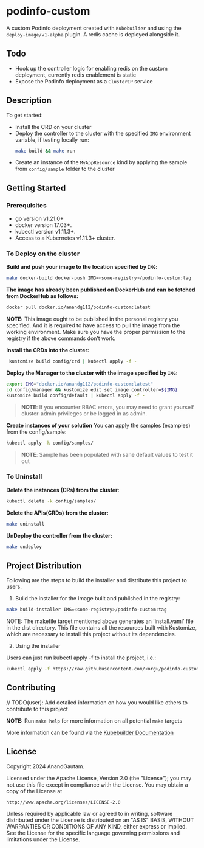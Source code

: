 # podinfo-custom
A custom Podinfo deployment created with `Kubebuilder` and using the `deploy-image/v1-alpha` plugin. A redis cache is deployed alongside it.

## Todo
- Hook up the controller logic for enabling redis on the custom deployment, currently redis enablement is static
- Expose the Podinfo deployment as a `ClusterIP` service

## Description
To get started:
- Install the CRD on your cluster
- Deploy the controller to the cluster with the specified `IMG` environment variable, if testing locally run:
  ```sh
  make build && make run
  ```
- Create an instance of the `MyAppResource` kind by applying the sample from `config/sample` folder to the cluster

## Getting Started

### Prerequisites
- go version v1.21.0+
- docker version 17.03+.
- kubectl version v1.11.3+.
- Access to a Kubernetes v1.11.3+ cluster.

### To Deploy on the cluster
**Build and push your image to the location specified by `IMG`:**

```sh
make docker-build docker-push IMG=<some-registry>/podinfo-custom:tag
```

**The image has already been published on DockerHub and can be fetched from DockerHub as follows:**
```sh
docker pull docker.io/anandg112/podinfo-custom:latest
```

**NOTE:** This image ought to be published in the personal registry you specified. 
And it is required to have access to pull the image from the working environment. 
Make sure you have the proper permission to the registry if the above commands don’t work.

**Install the CRDs into the cluster:**
```sh
 kustomize build config/crd | kubectl apply -f -
```

**Deploy the Manager to the cluster with the image specified by `IMG`:**

```sh
export IMG="docker.io/anandg112/podinfo-custom:latest"
cd config/manager && kustomize edit set image controller=${IMG}
kustomize build config/default | kubectl apply -f -
```

> **NOTE**: If you encounter RBAC errors, you may need to grant yourself cluster-admin 
privileges or be logged in as admin.

**Create instances of your solution**
You can apply the samples (examples) from the config/sample:

```sh
kubectl apply -k config/samples/
```

>**NOTE**: Sample has been populated with sane default values to test it out

### To Uninstall
**Delete the instances (CRs) from the cluster:**

```sh
kubectl delete -k config/samples/
```

**Delete the APIs(CRDs) from the cluster:**

```sh
make uninstall
```

**UnDeploy the controller from the cluster:**

```sh
make undeploy
```

## Project Distribution

Following are the steps to build the installer and distribute this project to users.

1. Build the installer for the image built and published in the registry:

```sh
make build-installer IMG=<some-registry>/podinfo-custom:tag
```

NOTE: The makefile target mentioned above generates an 'install.yaml'
file in the dist directory. This file contains all the resources built
with Kustomize, which are necessary to install this project without
its dependencies.

2. Using the installer

Users can just run kubectl apply -f <URL for YAML BUNDLE> to install the project, i.e.:

```sh
kubectl apply -f https://raw.githubusercontent.com/<org>/podinfo-custom/<tag or branch>/dist/install.yaml
```

## Contributing
// TODO(user): Add detailed information on how you would like others to contribute to this project

**NOTE:** Run `make help` for more information on all potential `make` targets

More information can be found via the [Kubebuilder Documentation](https://book.kubebuilder.io/introduction.html)

## License

Copyright 2024 AnandGautam.

Licensed under the Apache License, Version 2.0 (the "License");
you may not use this file except in compliance with the License.
You may obtain a copy of the License at

    http://www.apache.org/licenses/LICENSE-2.0

Unless required by applicable law or agreed to in writing, software
distributed under the License is distributed on an "AS IS" BASIS,
WITHOUT WARRANTIES OR CONDITIONS OF ANY KIND, either express or implied.
See the License for the specific language governing permissions and
limitations under the License.

